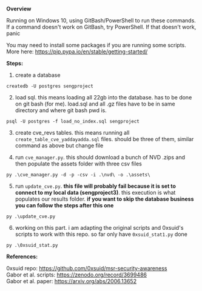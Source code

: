 __Overview__

Running on Windows 10, using GitBash/PowerShell to run these commands. If a command doesn't work on GitBash, try PowerShell. If that doesn't work, panic

You may need to install some packages if you are running some scripts. More here: https://pip.pypa.io/en/stable/getting-started/

__Steps:__

1) create a database

```createdb -U postgres sengproject```

2) load sql. this means loading all 22gb into the database. has to be done on git bash (for me). load.sql and all .gz files have to be in same directory and where git bash pwd is. 

```psql -U postgres -f load_no_index.sql sengproject```


3) create cve_revs tables. this means running all ```create_table_cve_yaddayadda.sql``` files. should be three of them, similar command as above but change file


4) run ```cve_manager.py```. this should download a bunch of NVD .zips and then populate the assets folder with three csv files

```py .\cve_manager.py -d -p -csv -i .\nvd\ -o .\assets\```

5) run ```update_cve.py```. __this file will probably fail because it is set to connect to my local data (sengproject3)__. this execution is what populates our results folder. __if you want to skip the database business you can follow the steps after this one__

```py .\update_cve.py```

6) working on this part. i am adapting the original scripts and 0xsuid's scripts to work with this repo. so far only have ```0xsuid_stat1.py``` done

```py .\0xsuid_stat.py```


__References:__

0xsuid repo: https://github.com/0xsuid/msr-security-awareness \
Gabor et al. scripts: https://zenodo.org/record/3699486 \
Gabor et al. paper: https://arxiv.org/abs/2006.13652